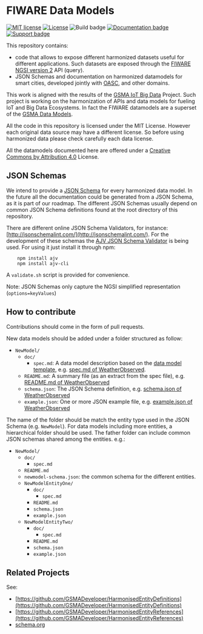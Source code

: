 # FIWARE Data Models

[![MIT license][license-image]][license-url]
[![License](https://licensebuttons.net/l/by/3.0/88x31.png)](https://creativecommons.org/licenses/by/4.0)
![Build badge](https://img.shields.io/travis/Fiware/dataModels.svg "Travis build status")
[![Documentation badge](https://readthedocs.org/projects/fiware-datamodels/badge/?version=latest)](http://fiware-datamodels.readthedocs.org/en/latest/?badge=latest)
[![Support badge]( https://img.shields.io/badge/support-askbot-yellowgreen.svg)](http://ask.fiware.org)

This repository contains: 
* code that allows to expose different harmonized datasets useful for different applications.
Such datasets are exposed through the [FIWARE NGSI version 2](http://fiware.github.io/specifications/ngsiv2/stable) API (query).
* JSON Schemas and documentation on harmonized datamodels for smart cities, developed jointly with [OASC](http://oascities.org), and other domains. 

This work is aligned with the results of the
[GSMA IoT Big Data](http://www.gsma.com/connectedliving/iot-big-data/) Project.
Such project is working on the harmonization of APIs and data models for fueling IoT and Big Data Ecosystems.
In fact the FIWARE datamodels are a superset of the [GSMA Data Models](http://www.gsma.com/connectedliving/wp-content/uploads/2016/11/CLP.26-v1.0.pdf). 

All the code in this repository is licensed under the MIT License. However each original data source may have a different license.
So before using harmonized data please check carefully each data license.

All the datamodels documented here are offered under a [Creative Commons by Attribution 4.0](https://creativecommons.org/licenses/by/4.0/) License.

## JSON Schemas

We intend to provide a [JSON Schema](http://json-schema.org/) for every harmonized data model. In the future all the
documentation could be generated from a JSON Schema, as it is part of our roadmap. The different JSON Schemas usually
depend on common JSON Schema definitions found at the root directory of this repository. 

There are different online JSON Schema Validators, for instance: [http://jsonschemalint.com/](http://jsonschemalint.com/).
For the development of these schemas the [AJV JSON Schema Validator](https://github.com/epoberezkin/ajv) is being used. For
using it just install it through npm: 

```
    npm install ajv
    npm install ajv-cli
```

A `validate.sh` script is provided for convenience.

Note: JSON Schemas only capture the NGSI simplified representation (`options=keyValues`)

## How to contribute

Contributions should come in the form of pull requests. 

New data models should be added under a folder structured as follow:
- `NewModel/`
  - `doc/`
    - `spec.md`: A data model description based on the [data model template](datamodel_template.md), e.g. [spec.md of WeatherObserved](Weather/WeatherObserved/doc/spec.md).
  - `README.md`: A summary file (as an extract from the spec file), e.g. [README.md of WeatherObserved](Weather/WeatherObserved/README.md)
  - `schema.json`: The JSON Schema definition, e.g. [schema.json of WeatherObserved](Weather/WeatherObserved/schema.json)
  - `example.json`: One or more JSON example file, e.g. [example.json of WeatherObserved](Weather/WeatherObserved/example.json)

The name of the folder should be match the entity type used in the JSON Schema (e.g. `NewModel`). For data models including more entities, a hierarchical folder should be used. The father folder can include common JSON schemas shared among the entities. e.g.:

- `NewModel/`
  - `doc/`
    - `spec.md`
  - `README.md`
  - `newmodel-schema.json`: the common schema for the different entities.
  - `NewModelEntityOne/`
    - `doc/`
      - `spec.md`
    - `README.md`
    - `schema.json`
    - `example.json`
  - `NewModelEntityTwo/`
    - `doc/`
      - `spec.md`
    - `README.md`
    - `schema.json`
    - `example.json`


[license-image]: https://img.shields.io/badge/license-MIT-blue.svg
[license-url]: LICENSE

## Related Projects 

See:

* [https://github.com/GSMADeveloper/HarmonisedEntityDefinitions](https://github.com/GSMADeveloper/HarmonisedEntityDefinitions)
* [https://github.com/GSMADeveloper/HarmonisedEntityReferences](https://github.com/GSMADeveloper/HarmonisedEntityReferences)
* [schema.org](https://schema.org)
